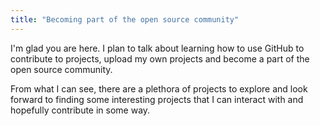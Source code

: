 ```yaml
---
title: "Becoming part of the open source community"
---
```


I'm glad you are here. I plan to talk about learning how to use GitHub to contribute to projects, upload my own projects and become a part of the open source community. 

From what I can see, there are a plethora of projects to explore and look forward to finding some interesting projects that I can interact with and hopefully contribute in some way.
